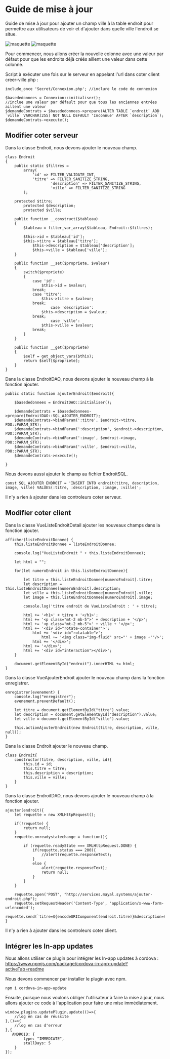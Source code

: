 # Guide de mise à jour

Guide de mise à jour pour ajouter un champ ville à la table endroit pour permettre aux utilisateurs de voir et d'ajouter dans quelle ville l'endroit se situe.

![maquette](maquette-detail-endroit-v2.png)
![maquette](maquette-page-ajouter-endroit-v2.png)

Pour commencer, nous allons créer la nouvelle colonne avec une valeur par défaut pour que les endroits déjà créés aillent une valeur dans cette colonne.

Script à exécuter une fois sur le serveur en appelant l'url dans coter client creer-ville.php :
````
include_once 'Secret/Connexion.php'; //inclure le code de connexion

$basededonnees = Connexion::initialiser();
//inclue une valeur par défault pour que tous les anciennes entrées aillent une valeur
$demandeContrats = $basededonnees->prepare(ALTER TABLE `endroit` ADD `ville` VARCHAR(255) NOT NULL DEFAULT 'Inconnue' AFTER `description`);
$demandeContrats->execute();
````

## Modifier coter serveur

Dans la classe Endroit, nous devons ajouter le nouveau champ.

````
class Endroit
{
	public static $filtres = 
		array(
			'id' => FILTER_VALIDATE_INT,
			'titre' => FILTER_SANITIZE_STRING,
            		'description' => FILTER_SANITIZE_STRING,
            		'ville' => FILTER_SANITIZE_STRING
		);
		
	protected $titre;
    	protected $description;
    	protected $ville;
	
	public function __construct($tableau)
	{
		$tableau = filter_var_array($tableau, Endroit::$filtres);

		$this->id = $tableau['id'];
		$this->titre = $tableau['titre'];
       		$this->description = $tableau['description'];
        	$this->ville = $tableau['ville'];
	}
	
	public function __set($propriete, $valeur)
	{
		switch($propriete)
		{
			case 'id':
				$this->id = $valeur;
			break;
			case 'titre':
				$this->titre = $valeur;
			break;
            		case 'description':
				$this->description = $valeur;
			break;
            		case 'ville':
				$this->ville = $valeur;
			break;
		}
	}

	public function __get($propriete)
	{
		$self = get_object_vars($this); 
		return $self[$propriete];
	}
}
````

Dans la classe EndroitDAO, nous devons ajouter le nouveau champ à la fonction ajouter.

````
public static function ajouterEndroit($endroit){

    $basededonnees = EndroitDAO::initialiser();

    $demandeContrats = $basededonnees->prepare(EndroitDAO::SQL_AJOUTER_ENDROIT);
    $demandeContrats->bindParam(':titre', $endroit->titre, PDO::PARAM_STR);
    $demandeContrats->bindParam(':description', $endroit->description, PDO::PARAM_STR);
    $demandeContrats->bindParam(':image', $endroit->image, PDO::PARAM_STR);
    $demandeContrats->bindParam(':ville', $endroit->ville, PDO::PARAM_STR);
    $demandeContrats->execute();

}
````

Nous devons aussi ajouter le champ au fichier EndroitSQL.

````
const SQL_AJOUTER_ENDROIT = 'INSERT INTO endroit(titre, description, image, ville) VALUES(:titre, :description, :image, :ville)';
````

Il n'y a rien à ajouter dans les controleurs coter serveur.

## Modifier coter client

Dans la classe VueListeEndroitDetail ajouter les nouveaux champs dans la fonction ajouter.

````
afficher(listeEndroitDonnee) {
    this.listeEndroitDonnee = listeEndroitDonnee;

    console.log("VueListeEndroit " + this.listeEndroitDonnee);

    let html = "";

    for(let numeroEndroit in this.listeEndroitDonnee){

        let titre = this.listeEndroitDonnee[numeroEndroit].titre;
        let description = this.listeEndroitDonnee[numeroEndroit].description;
        let ville = this.listeEndroitDonnee[numeroEndroit].ville;
        let image = this.listeEndroitDonnee[numeroEndroit].image;

        console.log('titre endroit de VueListeEndroit : ' + titre);

        html += '<h1>' + titre + '</h1>';
        html += '<p class="mt-2 mb-5">' + description + '</p>';
        html += '<p class="mt-2 mb-5">' + ville + '</p>';
        html += '<div id="rotate-container">';
            html += '<div id="rotatable">';
                html += '<img class="img-fluid" src="' + image +'"/>';
            html += '</div>';
        html += '</div>';
        html += '<div id="interaction"></div>';
    }

    document.getElementById("endroit").innerHTML += html;
}
````

Dans la classe VueAjouterEndroit ajouter le nouveau champ dans la fonction enregistrer.

````
enregistrer(evenement) {
    console.log("enregistrer");
    evenement.preventDefault();

    let titre = document.getElementById("titre").value;
    let description = document.getElementById("description").value;
    let ville = document.getElementById("ville").value;

    this.actionAjouterEndroit(new Endroit(titre, description, ville, null));
}
````

Dans la classe Endroit ajouter le nouveau champ.

````
class Endroit{
    constructor(titre, description, ville, id){
        this.id = id;
        this.titre = titre;
        this.description = description;
        this.ville = ville;
    }
}
````

Dans la classe EndroitDAO, nous devons ajouter le nouveau champ à la fonction ajouter.

````
ajouter(endroit){
    let requette = new XMLHttpRequest();

    if(!requette) {
        return null;
    }
    requette.onreadystatechange = function(){

        if (requette.readyState === XMLHttpRequest.DONE) {
            if(requette.status === 200){
                //alert(requette.responseText);
            }
            else {
                alert(requette.responseText);
                return null;
            }
        }
    }

    requette.open('POST', "http://services.mayal.systems/ajouter-endroit.php");
    requette.setRequestHeader('Content-Type', 'application/x-www-form-urlencoded');
    requette.send(`titre=${encodeURIComponent(endroit.titre)}&description=${encodeURIComponent(endroit.description)}&ville=${encodeURIComponent(endroit.ville)}`)
}
````

Il n'y a rien à ajouter dans les controleurs coter client.

## Intégrer les In-app updates

Nous allons utiliser ce plugin pour intégrer les In-app updates à cordova : https://www.npmjs.com/package/cordova-in-app-update?activeTab=readme

Nous devons commencer par installer le plugin avec npm.
````
npm i cordova-in-app-update
````

Ensuite, puisque nous voulons obliger l'utilisateur à faire la mise à jour, nous allons ajouter ce code à l'application pour faire une mise immédiatement.
````
window.plugins.updatePlugin.update(()=>{
    //log en cas de réussite
},()=>{
    //log en cas d'erreur
},{
   ANDROID: {
        type: "IMMEDIATE",
        stallDays: 5
    }
});
````
